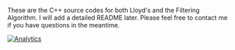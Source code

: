 These are the C++ source codes for both Lloyd's and the Filtering Algorithm. I will add a detailed README later. Please feel free to contact me if you have questions in the meantime.

[![Analytics](https://ga-beacon.appspot.com/UA-62121621-1/FelixWinterstein/Vivado-KMeans/c_code_for_comparison/readme?pixel)](https://github.com/igrigorik/ga-beacon)

